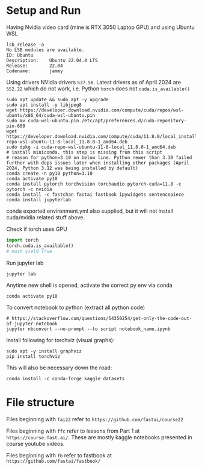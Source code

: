 # Setup and Run

Having Nvidia video card (mine is RTX 3050 Laptop GPU) and using Ubuntu WSL

```shell
lsb_release -a
No LSB modules are available.
ID: Ubuntu
Description:    Ubuntu 22.04.4 LTS
Release:        22.04
Codename:       jammy    
```

Using drivers NVidia drivers `537.58`. Latest drivers as of April 2024 are `552.22` which do not work, i.e. Python `torch` does not `cuda.is_available()`

```shell
sudo apt update && sudo apt -y upgrade
sudo apt install -y libjpeg8
wget https://developer.download.nvidia.com/compute/cuda/repos/wsl-ubuntu/x86_64/cuda-wsl-ubuntu.pin
sudo mv cuda-wsl-ubuntu.pin /etc/apt/preferences.d/cuda-repository-pin-600
wget https://developer.download.nvidia.com/compute/cuda/11.8.0/local_installers/cuda-repo-wsl-ubuntu-11-8-local_11.8.0-1_amd64.deb
sudo dpkg -i cuda-repo-wsl-ubuntu-11-8-local_11.8.0-1_amd64.deb
# install miniconda. this step is missing from this script
# reason for python=3.10 on below line. Python newer than 3.10 failed further with deps issues later when installing other packages (April 2024, Python 3.12 was being installed by default)
conda create -n py10 python=3.10
conda activate py10
conda install pytorch torchvision torchaudio pytorch-cuda=11.8 -c pytorch -c nvidia
conda install -c fastchan fastai fastbook ipywidgets sentencepiece
conda install jupyterlab
```

conda exported environment.yml also supplied, but it will not install cuda/nvidia related stuff above.

Check if torch uses GPU
```python
import torch
torch.cuda.is_available()
# must yield True
```

Run jupyter lab
```shell
jupyter lab
```

Anytime new shell is opened, activate the correct py env via conda
```shell
conda activate py10
```

To convert notebook to python (extract all python code)
```shell
# https://stackoverflow.com/questions/54350254/get-only-the-code-out-of-jupyter-notebook
jupyter nbconvert --no-prompt --to script notebook_name.ipynb
```

Install following for torchviz (visual graphs):
```shell
sudo apt -y install graphviz
pip install torchviz
```

This will also be necessary down the road:
```shell
conda install -c conda-forge kaggle datasets
```

# File structure

Files beginning with `fai22` refer to `https://github.com/fastai/course22` 

Files beginning with `ffc` refer to lessons from Part 1 at `https://course.fast.ai/`. These are mostly kaggle notebooks presented in course youtube videos.

Files beginning with `fb` refer to fastbook at `https://github.com/fastai/fastbook/`